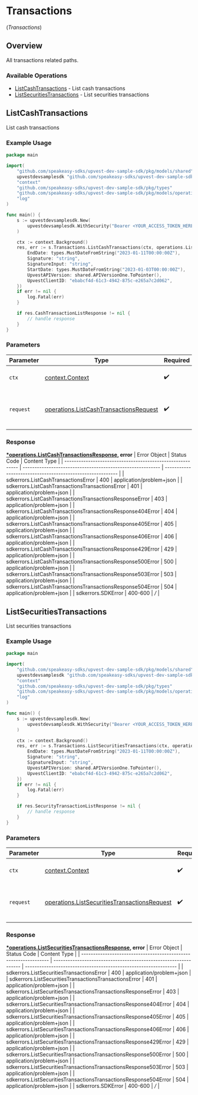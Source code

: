 # Transactions
(*Transactions*)

## Overview

All transactions related paths.

### Available Operations

* [ListCashTransactions](#listcashtransactions) - List cash transactions
* [ListSecuritiesTransactions](#listsecuritiestransactions) - List securities transactions

## ListCashTransactions

List cash transactions

### Example Usage

```go
package main

import(
	"github.com/speakeasy-sdks/upvest-dev-sample-sdk/pkg/models/shared"
	upvestdevsamplesdk "github.com/speakeasy-sdks/upvest-dev-sample-sdk"
	"context"
	"github.com/speakeasy-sdks/upvest-dev-sample-sdk/pkg/types"
	"github.com/speakeasy-sdks/upvest-dev-sample-sdk/pkg/models/operations"
	"log"
)

func main() {
    s := upvestdevsamplesdk.New(
        upvestdevsamplesdk.WithSecurity("Bearer <YOUR_ACCESS_TOKEN_HERE>"),
    )

    ctx := context.Background()
    res, err := s.Transactions.ListCashTransactions(ctx, operations.ListCashTransactionsRequest{
        EndDate: types.MustDateFromString("2023-01-11T00:00:00Z"),
        Signature: "string",
        SignatureInput: "string",
        StartDate: types.MustDateFromString("2023-01-03T00:00:00Z"),
        UpvestAPIVersion: shared.APIVersionOne.ToPointer(),
        UpvestClientID: "ebabcf4d-61c3-4942-875c-e265a7c2d062",
    })
    if err != nil {
        log.Fatal(err)
    }

    if res.CashTransactionListResponse != nil {
        // handle response
    }
}
```

### Parameters

| Parameter                                                                                            | Type                                                                                                 | Required                                                                                             | Description                                                                                          |
| ---------------------------------------------------------------------------------------------------- | ---------------------------------------------------------------------------------------------------- | ---------------------------------------------------------------------------------------------------- | ---------------------------------------------------------------------------------------------------- |
| `ctx`                                                                                                | [context.Context](https://pkg.go.dev/context#Context)                                                | :heavy_check_mark:                                                                                   | The context to use for the request.                                                                  |
| `request`                                                                                            | [operations.ListCashTransactionsRequest](../../pkg/models/operations/listcashtransactionsrequest.md) | :heavy_check_mark:                                                                                   | The request object to use for the request.                                                           |


### Response

**[*operations.ListCashTransactionsResponse](../../pkg/models/operations/listcashtransactionsresponse.md), error**
| Error Object                                               | Status Code                                                | Content Type                                               |
| ---------------------------------------------------------- | ---------------------------------------------------------- | ---------------------------------------------------------- |
| sdkerrors.ListCashTransactionsError                        | 400                                                        | application/problem+json                                   |
| sdkerrors.ListCashTransactionsTransactionsError            | 401                                                        | application/problem+json                                   |
| sdkerrors.ListCashTransactionsTransactionsResponseError    | 403                                                        | application/problem+json                                   |
| sdkerrors.ListCashTransactionsTransactionsResponse404Error | 404                                                        | application/problem+json                                   |
| sdkerrors.ListCashTransactionsTransactionsResponse405Error | 405                                                        | application/problem+json                                   |
| sdkerrors.ListCashTransactionsTransactionsResponse406Error | 406                                                        | application/problem+json                                   |
| sdkerrors.ListCashTransactionsTransactionsResponse429Error | 429                                                        | application/problem+json                                   |
| sdkerrors.ListCashTransactionsTransactionsResponse500Error | 500                                                        | application/problem+json                                   |
| sdkerrors.ListCashTransactionsTransactionsResponse503Error | 503                                                        | application/problem+json                                   |
| sdkerrors.ListCashTransactionsTransactionsResponse504Error | 504                                                        | application/problem+json                                   |
| sdkerrors.SDKError                                         | 400-600                                                    | */*                                                        |

## ListSecuritiesTransactions

List securities transactions

### Example Usage

```go
package main

import(
	"github.com/speakeasy-sdks/upvest-dev-sample-sdk/pkg/models/shared"
	upvestdevsamplesdk "github.com/speakeasy-sdks/upvest-dev-sample-sdk"
	"context"
	"github.com/speakeasy-sdks/upvest-dev-sample-sdk/pkg/types"
	"github.com/speakeasy-sdks/upvest-dev-sample-sdk/pkg/models/operations"
	"log"
)

func main() {
    s := upvestdevsamplesdk.New(
        upvestdevsamplesdk.WithSecurity("Bearer <YOUR_ACCESS_TOKEN_HERE>"),
    )

    ctx := context.Background()
    res, err := s.Transactions.ListSecuritiesTransactions(ctx, operations.ListSecuritiesTransactionsRequest{
        EndDate: types.MustDateFromString("2023-01-11T00:00:00Z"),
        Signature: "string",
        SignatureInput: "string",
        UpvestAPIVersion: shared.APIVersionOne.ToPointer(),
        UpvestClientID: "ebabcf4d-61c3-4942-875c-e265a7c2d062",
    })
    if err != nil {
        log.Fatal(err)
    }

    if res.SecurityTransactionListResponse != nil {
        // handle response
    }
}
```

### Parameters

| Parameter                                                                                                        | Type                                                                                                             | Required                                                                                                         | Description                                                                                                      |
| ---------------------------------------------------------------------------------------------------------------- | ---------------------------------------------------------------------------------------------------------------- | ---------------------------------------------------------------------------------------------------------------- | ---------------------------------------------------------------------------------------------------------------- |
| `ctx`                                                                                                            | [context.Context](https://pkg.go.dev/context#Context)                                                            | :heavy_check_mark:                                                                                               | The context to use for the request.                                                                              |
| `request`                                                                                                        | [operations.ListSecuritiesTransactionsRequest](../../pkg/models/operations/listsecuritiestransactionsrequest.md) | :heavy_check_mark:                                                                                               | The request object to use for the request.                                                                       |


### Response

**[*operations.ListSecuritiesTransactionsResponse](../../pkg/models/operations/listsecuritiestransactionsresponse.md), error**
| Error Object                                                     | Status Code                                                      | Content Type                                                     |
| ---------------------------------------------------------------- | ---------------------------------------------------------------- | ---------------------------------------------------------------- |
| sdkerrors.ListSecuritiesTransactionsError                        | 400                                                              | application/problem+json                                         |
| sdkerrors.ListSecuritiesTransactionsTransactionsError            | 401                                                              | application/problem+json                                         |
| sdkerrors.ListSecuritiesTransactionsTransactionsResponseError    | 403                                                              | application/problem+json                                         |
| sdkerrors.ListSecuritiesTransactionsTransactionsResponse404Error | 404                                                              | application/problem+json                                         |
| sdkerrors.ListSecuritiesTransactionsTransactionsResponse405Error | 405                                                              | application/problem+json                                         |
| sdkerrors.ListSecuritiesTransactionsTransactionsResponse406Error | 406                                                              | application/problem+json                                         |
| sdkerrors.ListSecuritiesTransactionsTransactionsResponse429Error | 429                                                              | application/problem+json                                         |
| sdkerrors.ListSecuritiesTransactionsTransactionsResponse500Error | 500                                                              | application/problem+json                                         |
| sdkerrors.ListSecuritiesTransactionsTransactionsResponse503Error | 503                                                              | application/problem+json                                         |
| sdkerrors.ListSecuritiesTransactionsTransactionsResponse504Error | 504                                                              | application/problem+json                                         |
| sdkerrors.SDKError                                               | 400-600                                                          | */*                                                              |
